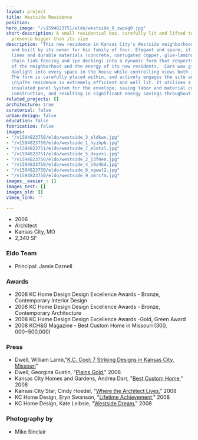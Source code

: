 ```yaml
---
layout: project
title: Westside Residence
position: 
hero_image: "/v1594823751/eldo/westside_8_zwpsg0.jpg"
short-description: A small residential box, carefully lit and lifted to give it a
  presence bigger than its size
description: "This new residence in Kansas City's Westside neighborhood was both designed
  and built by its owner for his family of four. Elegant and spare, it combines clean
  lines and durable materials (concrete, corrugated copper, glue-laminated timber,
  chain link fencing and ipe decking) into a dynamic form that respects both the scale
  of the neighborhood and the energy of its new residents.  Care was given to introduce
  daylight into every space in the house while controlling views both in and out.
  The form is carefully placed within, and actively engages the site and its surroundings.
  \n\nThe residence is extremely efficient and well lit. It utilizes a structural
  insulated panel System for the envelope, saving labor and material costs during
  construction, and resulting in significant energy savings throughout the year.  "
related_projects: []
architecture: true
curatorial: false
urban-design: false
education: false
fabrication: false
images:
- "/v1594823750/eldo/westside_3_eldkwn.jpg"
- "/v1594823750/eldo/westside_1_hyihpb.jpg"
- "/v1594823751/eldo/westside_7_m5otsl.jpg"
- "/v1594823751/eldo/westside_5_dxyvxi.jpg"
- "/v1594823750/eldo/westside_2_j3f4en.jpg"
- "/v1594823750/eldo/westside_4_s9z4kd.jpg"
- "/v1594823750/eldo/westside_6_xgwwt2.jpg"
- "/v1594823750/eldo/westside_9_zmrcfm.jpg"
images__easier_: []
images_test: []
images_old: []
vimeo_link: ''

---
```

* 2006
* Architect
* Kansas City, MO
* 2,340 SF

### Eldo Team

* Principal: Jamie Darnell

### Awards

* 2008 KC Home Design Design Excellence Awards - Bronze, Contemporary Interior Design
* 2008 KC Home Design Design Excellence Awards - Bronze, Contemporary Architecture
* 2008 KC Home Design Design Excellence Awards -Gold, Green Award
* 2008 KCH&G Magazine - Best Custom Home in Missouri ($300,000-$500,000)

### Press

* Dwell, William Lamb,"[K.C. Cool: 7 Striking Designs in Kansas City, Missouri](https://www.dwell.com/collection/k.c.-cool-7-striking-designs-in-kansas-city-missouri-385bcdd4 )"
* Dwell, Georgina Gustin, "[Plains Gold](assets.ctfassets.net/7ceafwpo4r5g/5DKTJtvIQj3JKDPFvfkocl/ce74113e79bc621e5c544a9e68943869/2008-Darnell_Residence-Dwell_Cover_Story-compressed.pdf)," 2008
* Kansas City Homes and Gardens, Andrea Darr, "[Best Custom Home](assets.ctfassets.net/7ceafwpo4r5g/4ojUHPRgGBtN4xXzdnrth/ed8fc7ce933301507b63406ce62b87c4/2008-Darnell_Residence-KCHG.pdf)," 2008
* Kansas City Star, Cindy Hoedel, "[Where the Architect Lives](assets.ctfassets.net/7ceafwpo4r5g/5rI4b1wph5bYsCWXbPL9n9/ed8b1cfa3caa059bee41d3b5a626d769/2008-Darnelll_Stockman_Homes_Tour-KCStar-compressed.pdf)," 2008
* KC Home Design, Eryn Swanson, "[Lifetime Achievement](downloads.ctfassets.net/7ceafwpo4r5g/37XvC6afNSJrdmlGiCKTzr/022f108049b58e6bbf2c3708827cfd2c/2008-el_dorado_-KC_HomeDesign.pdf )," 2008
* KC Home Design, Kate Leibsie, "[Westside Dream](downloads.ctfassets.net/7ceafwpo4r5g/6qAsSf2U8hY06xEMkQLuwa/e63cea01d080ca385dd9c9657b428e14/2008-Darnell_Res-KC_Home_Design.pdf )," 2008

### Photography by

* Mike Sinclair